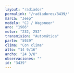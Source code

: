 ```yaml
---
layout: "radiador"
permalink: "/radiadores/3439/"
marca: "Jeep"
modelo: "CJ / Wagoneer"
ano: "1966"
motor: "232, 252"
transmision: "Automática"
parte: "5939"
clima: "Con clima"
alto: "14 9/16"
ancho: "24 3/8"
observaciones: ""
id: "3439"
---
```


